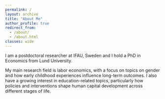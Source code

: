 ```yaml
---
permalink: /
layout: archive
title: "About Me"
author_profile: true
redirect_from: 
  - /about/
  - /about.html
classes: wide
---
```



I am a postdoctoral researcher at IFAU, Sweden and I hold a PhD in Economics from Lund University.

My main research field is labor economics, with a focus on topics on gender and how early childhood experiences influence long-term outcomes. I also have a growing interest in education-related topics, particularly how policies and interventions shape human capital development across different stages of life.  

  
